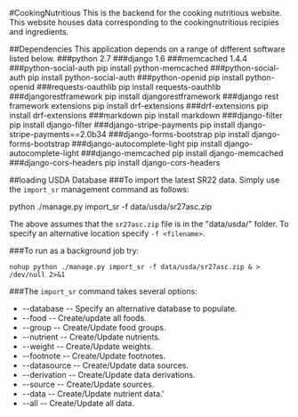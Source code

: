 #CookingNutritious
This is the backend for the cooking nutritious website. This website houses data corresponding to the cookingnutritious recipies and ingredients.

##Dependencies
This application depends on a range of different software listed below.
###python 2.7
###django 1.6
###memcached 1.4.4
###python-social-auth
    pip install python-memcached
###python-social-auth
    pip install python-social-auth
###python-openid
    pip install python-openid
###requests-oauthlib
    pip install requests-oauthlib
###djangorestframework
    pip install djangorestframework
###django rest framework extensions
    pip install drf-extensions
###drf-extensions
    pip install drf-extensions
###markdown
    pip install markdown
###django-filter
    pip install django-filter
###django-stripe-payments
    pip install django-stripe-payments==2.0b34
###django-forms-bootstrap
    pip install django-forms-bootstrap
###django-autocomplete-light
    pip install django-autocomplete-light
###django-memcached
    pip install django-memcached
###django-cors-headers
    pip install django-cors-headers

##loading USDA Database
###To import the latest SR22 data.  Simply use the `import_sr` management command
as follows:

 python ./manage.py import_sr -f data/usda/sr27asc.zip

The above assumes that the `sr27asc.zip` file is in the "data/usda/" folder.  To specify
an alternative location specify `-f <filename>`.

###To run as a background job try:

    nohup python ./manage.py import_sr -f data/usda/sr27asc.zip & > /dev/null 2>&1

###The `import_sr` command takes several options:

* --database <dbname> -- Specify an alternative database to populate.
* --food -- Create/update all foods.
* --group -- Create/Update food groups.
* --nutrient -- Create/Update nutrients.
* --weight -- Create/Update weights.
* --footnote -- Create/Update footnotes.
* --datasource -- Create/Update data sources.
* --derivation -- Create/Update data derivations.
* --source -- Create/Update sources.
* --data -- Create/Update nutrient data.'
* --all -- Create/Update all data.

